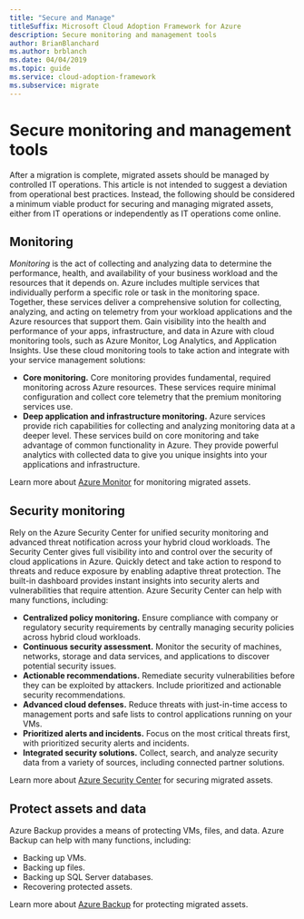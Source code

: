 ```yaml
---
title: "Secure and Manage"
titleSuffix: Microsoft Cloud Adoption Framework for Azure
description: Secure monitoring and management tools
author: BrianBlanchard
ms.author: brblanch
ms.date: 04/04/2019
ms.topic: guide
ms.service: cloud-adoption-framework
ms.subservice: migrate
---
```


# Secure monitoring and management tools

After a migration is complete, migrated assets should be managed by controlled IT operations. This article is not intended to suggest a deviation from operational best practices. Instead, the following should be considered a minimum viable product for securing and managing migrated assets, either from IT operations or independently as IT operations come online.

## Monitoring

*Monitoring* is the act of collecting and analyzing data to determine the performance, health, and availability of your business workload and the resources that it depends on. Azure includes multiple services that individually perform a specific role or task in the monitoring space. Together, these services deliver a comprehensive solution for collecting, analyzing, and acting on telemetry from your workload applications and the Azure resources that support them. Gain visibility into the health and performance of your apps, infrastructure, and data in Azure with cloud monitoring tools, such as Azure Monitor, Log Analytics, and Application Insights. Use these cloud monitoring tools to take action and integrate with your service management solutions:

- **Core monitoring.** Core monitoring provides fundamental, required monitoring across Azure resources. These services require minimal configuration and collect core telemetry that the premium monitoring services use.
- **Deep application and infrastructure monitoring.** Azure services provide rich capabilities for collecting and analyzing monitoring data at a deeper level. These services build on core monitoring and take advantage of common functionality in Azure. They provide powerful analytics with collected data to give you unique insights into your applications and infrastructure.

Learn more about [Azure Monitor](https://docs.microsoft.com/azure/azure-monitor/overview) for monitoring migrated assets.

## Security monitoring

Rely on the Azure Security Center for unified security monitoring and advanced threat notification across your hybrid cloud workloads. The Security Center gives full visibility into and control over the security of cloud applications in Azure. Quickly detect and take action to respond to threats and reduce exposure by enabling adaptive threat protection. The built-in dashboard provides instant insights into security alerts and vulnerabilities that require attention. Azure Security Center can help with many functions, including:

- **Centralized policy monitoring.** Ensure compliance with company or regulatory security requirements by centrally managing security policies across hybrid cloud workloads.
- **Continuous security assessment.** Monitor the security of machines, networks, storage and data services, and applications to discover potential security issues.
- **Actionable recommendations.** Remediate security vulnerabilities before they can be exploited by attackers. Include prioritized and actionable security recommendations.
- **Advanced cloud defenses.** Reduce threats with just-in-time access to management ports and safe lists to control applications running on your VMs.
- **Prioritized alerts and incidents.** Focus on the most critical threats first, with prioritized security alerts and incidents.
- **Integrated security solutions.** Collect, search, and analyze security data from a variety of sources, including connected partner solutions.

Learn more about [Azure Security Center](https://docs.microsoft.com/azure/security-center) for securing migrated assets.

## Protect assets and data

Azure Backup provides a means of protecting VMs, files, and data. Azure Backup can help with many functions, including:

- Backing up VMs.
- Backing up files.
- Backing up SQL Server databases.
- Recovering protected assets.

Learn more about [Azure Backup](https://docs.microsoft.com/azure/backup) for protecting migrated assets.
